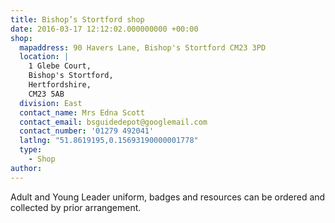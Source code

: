 ```yaml
---
title: Bishop’s Stortford shop
date: 2016-03-17 12:12:02.000000000 +00:00
shop:
  mapaddress: 90 Havers Lane, Bishop's Stortford CM23 3PD
  location: |
    1 Glebe Court,  
    Bishop's Stortford,  
    Hertfordshire,  
    CM23 5AB
  division: East
  contact_name: Mrs Edna Scott
  contact_email: bsguidedepot@googlemail.com
  contact_number: '01279 492041'
  latlng: "51.8619195,0.15693190000001778"  
  type:
    - Shop
author:
---
```

Adult and Young Leader uniform, badges and resources can be ordered and collected by prior arrangement.
